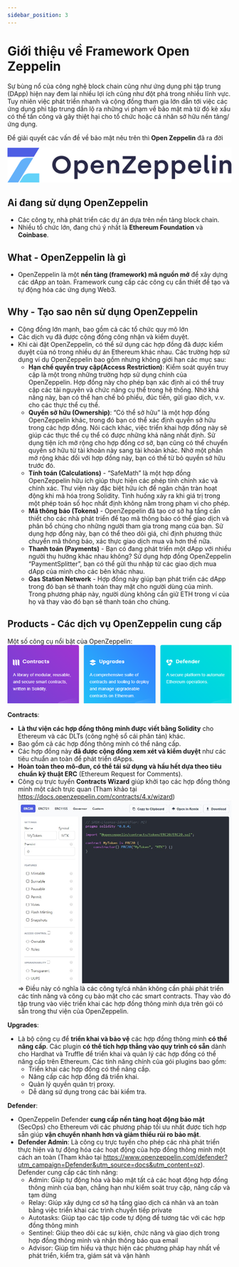 ```yaml
---
sidebar_position: 3
---
```


# Giới thiệu về Framework Open Zeppelin

Sự bùng nổ của công nghệ block chain cũng như ứng dụng phi tập trung (DApp) hiện nay đem lại nhiều lợi ích cũng như đột phá trong nhiều lĩnh vực. 
Tuy nhiên việc phát triển nhanh và cộng đồng tham gia lớn dẫn tới việc các ứng dụng phi tập trung dần lộ ra những vi phạm về bảo mật mà từ đó kẻ xấu có thể tấn công và gây thiệt hại cho tổ chức hoặc cá nhân sở hữu nền tảng/ứng dụng.

Để giải quyết các vấn đề về bảo mật nêu trên thì **Open Zeppelin** đã ra đời

![](./img/OpenZeppelin-Logo.png "")

## Ai đang sử dụng OpenZeppelin
- Các công ty, nhà phát triển các dự án dựa trên nền tảng block chain.
- Nhiều tổ chức lớn, đang chú ý nhất là **Ethereum Foundation** và **Coinbase**.

## What - OpenZeppelin là gì
- OpenZeppelin là một **nền tảng (framework) mã nguồn mở** để xây dựng các dApp an toàn. Framework cung cấp các công cụ cần thiết để tạo và tự động hóa các ứng dụng Web3.

## Why - Tạo sao nên sử dụng OpenZeppelin
- Cộng đồng lớn mạnh, bao gồm cả các tổ chức quy mô lớn
- Các dịch vụ đã được cộng đồng công nhận và kiểm duyệt.  
- Khi cài đặt OpenZeppelin, có thể sử dụng các hợp đồng đã được kiểm duyệt của nó trong nhiều dự án Ethereum khác nhau. 
Các trường hợp sử dụng ví dụ OpenZeppelin bao gồm nhưng không giới hạn các mục sau:
  + **Hạn chế quyền truy cập(Access Restriction)**:
    Kiểm soát quyền truy cập là một trong những trường hợp sử dụng chính của OpenZeppelin. Hợp đồng này cho phép bạn xác định ai có thể truy cập các tài nguyên và chức năng cụ thể trong hệ thống. Nhờ khả năng này, bạn có thể hạn chế bỏ phiếu, đúc tiền, gửi giao dịch, v.v. cho các thực thể cụ thể.
  + **Quyền sở hữu (Ownership)**:
    “Có thể sở hữu” là một hợp đồng OpenZeppelin khác, trong đó bạn có thể xác định quyền sở hữu trong các hợp đồng. Nói cách khác, việc triển khai hợp đồng này sẽ giúp các thực thể cụ thể có được những khả năng nhất định. Sử dụng tiện ích mở rộng cho hợp đồng cơ sở, bạn cũng có thể chuyển quyền sở hữu từ tài khoản này sang tài khoản khác. Nhờ một phần mở rộng khác đối với hợp đồng này, bạn có thể từ bỏ quyền sở hữu trước đó.
  + **Tính toán (Calculations)** - “SafeMath” là một hợp đồng OpenZeppelin hữu ích giúp thực hiện các phép tính chính xác và chính xác. Thư viện này đặc biệt hữu ích để ngăn chặn tràn hoạt động khi mã hóa trong Solidity. Tình huống xảy ra khi giá trị trong một phép toán số học nhất định không nằm trong phạm vi cho phép.
  + **Mã thông báo (Tokens)** - OpenZeppelin đã tạo cơ sở hạ tầng cần thiết cho các nhà phát triển để tạo mã thông báo có thể giao dịch và phân bổ chúng cho những người tham gia trong mạng của bạn. Sử dụng hợp đồng này, bạn có thể theo dõi giá, chỉ định phương thức chuyển mã thông báo, xác thực giao dịch mua và hơn thế nữa.
  + **Thanh toán (Payments)** - Bạn có đang phát triển một dApp với nhiều người thụ hưởng khác nhau không? Sử dụng hợp đồng OpenZeppelin “PaymentSplitter”, bạn có thể gửi thu nhập từ các giao dịch mua dApp của mình cho các bên khác nhau.
  + **Gas Station Network** - Hợp đồng này giúp bạn phát triển các dApp trong đó bạn sẽ thanh toán thay mặt cho người dùng của mình. Trong phương pháp này, người dùng không cần giữ ETH trong ví của họ và thay vào đó bạn sẽ thanh toán cho chúng.

## Products - Các dịch vụ OpenZeppelin cung cấp 
Một số công cụ nổi bật của OpenZeppelin:
![](./img/oz-services1.png "")
  
**Contracts**: 
  + **Là thư viện các hợp đồng thông minh được viết bằng Solidity** cho Ethereum và các DLTs (công nghệ sổ cái phân tán) khác.
  + Bao gồm cả các hợp đồng thông minh có thể nâng cấp.
  + Các hợp đồng này **đã được cộng đồng xem xét và kiểm duyệt** như các tiêu chuẩn an toàn để phát triển dApps.
  + **Hoàn toàn theo mô-đun, có thể tái sử dụng và hầu hết dựa theo tiêu chuẩn kỹ thuật ERC** (Ethereum Request for Comments).
  + Công cụ trực tuyến **Contracts Wizard** giúp khởi tạo các hợp đồng thông minh một cách trực quan (Tham khảo tại https://docs.openzeppelin.com/contracts/4.x/wizard)  
  ![](./img/oz-contracts-wizard.jpg "")
  => Điều này có nghĩa là các công ty/cá nhân không cần phải phát triển các tính năng và công cụ bảo mật cho các smart contracts. Thay vào đó tập trung vào việc triển khai các hợp đồng thông minh dựa trên gói có sẵn trong thư viện của OpenZeppelin.

**Upgrades**: 
  + Là bộ công cụ để **triển khai và bảo vệ** các hợp đồng thông minh **có thể nâng cấp**. 
    Các plugin **có thể tích hợp thẳng vào quy trình có sẵn** dành cho Hardhat và Truffle để triển khai và quản lý các hợp đồng có thể nâng cấp trên Ethereum. 
    Các tính năng chính của gói plugins bao gồm: 
    * Triển khai các hợp đồng có thể nâng cấp.
    * Nâng cấp các hợp đồng đã triển khai.
    * Quản lý quyền quản trị proxy.
    * Dễ dàng sử dụng trong các bài kiểm tra.

**Defender**: 
  + OpenZeppelin Defender **cung cấp nền tảng hoạt động bảo mật** (SecOps) cho Ethereum với các phương pháp tối ưu nhất được tích hợp sẵn giúp **vận chuyển nhanh hơn và giảm thiểu rủi ro bảo mật**.
  + **Defender Admin**: Là công cụ trực tuyến cho phép các nhà phát triển thực hiện và tự động hóa các hoạt động của hợp đồng thông minh một cách an toàn (Tham khảo tại https://www.openzeppelin.com/defender?utm_campaign=Defender&utm_source=docs&utm_content=oz).
    Defender cung cấp các tính năng:
    * Admin: Giúp tự động hóa và bảo mật tất cả các hoạt động hợp đồng thông minh của bạn, chẳng hạn như kiểm soát truy cập, nâng cấp và tạm dừng
    * Relay: Giúp xây dựng cơ sở hạ tầng giao dịch cá nhân và an toàn bằng việc triển khai các trình chuyển tiếp private
    * Autotasks: Giúp tạo các tập code tự động để tương tác với các hợp đồng thông minh
    * Sentinel: Giúp theo dõi các sự kiện, chức năng và giao dịch trong hợp đồng thông minh và nhận thông báo qua email
    * Advisor: Giúp tìm hiểu và thực hiện các phương pháp hay nhất về phát triển, kiểm tra, giám sát và vận hành



